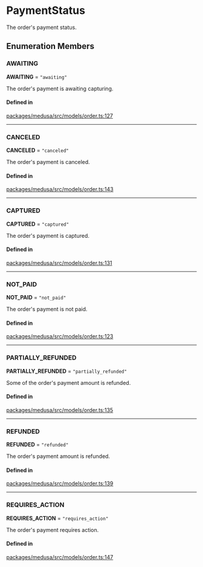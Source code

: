 # PaymentStatus

The order's payment status.

## Enumeration Members

### AWAITING

 **AWAITING** = ``"awaiting"``

The order's payment is awaiting capturing.

#### Defined in

[packages/medusa/src/models/order.ts:127](https://github.com/medusajs/medusa/blob/e39010127/packages/medusa/src/models/order.ts#L127)

___

### CANCELED

 **CANCELED** = ``"canceled"``

The order's payment is canceled.

#### Defined in

[packages/medusa/src/models/order.ts:143](https://github.com/medusajs/medusa/blob/e39010127/packages/medusa/src/models/order.ts#L143)

___

### CAPTURED

 **CAPTURED** = ``"captured"``

The order's payment is captured.

#### Defined in

[packages/medusa/src/models/order.ts:131](https://github.com/medusajs/medusa/blob/e39010127/packages/medusa/src/models/order.ts#L131)

___

### NOT\_PAID

 **NOT\_PAID** = ``"not_paid"``

The order's payment is not paid.

#### Defined in

[packages/medusa/src/models/order.ts:123](https://github.com/medusajs/medusa/blob/e39010127/packages/medusa/src/models/order.ts#L123)

___

### PARTIALLY\_REFUNDED

 **PARTIALLY\_REFUNDED** = ``"partially_refunded"``

Some of the order's payment amount is refunded.

#### Defined in

[packages/medusa/src/models/order.ts:135](https://github.com/medusajs/medusa/blob/e39010127/packages/medusa/src/models/order.ts#L135)

___

### REFUNDED

 **REFUNDED** = ``"refunded"``

The order's payment amount is refunded.

#### Defined in

[packages/medusa/src/models/order.ts:139](https://github.com/medusajs/medusa/blob/e39010127/packages/medusa/src/models/order.ts#L139)

___

### REQUIRES\_ACTION

 **REQUIRES\_ACTION** = ``"requires_action"``

The order's payment requires action.

#### Defined in

[packages/medusa/src/models/order.ts:147](https://github.com/medusajs/medusa/blob/e39010127/packages/medusa/src/models/order.ts#L147)
